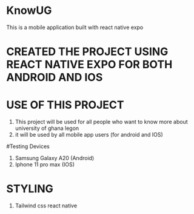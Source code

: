 # KnowUG
This is a mobile application built with react native expo

# CREATED THE PROJECT USING REACT NATIVE EXPO FOR BOTH ANDROID AND IOS

# USE OF THIS PROJECT
1. This project will be used for all people who want to know more about university of ghana legon 
2. it will be used by all mobile app users (for android and IOS)

#Testing Devices

1. Samsung Galaxy A20 (Android)
2. Iphone 11 pro max  (IOS)

# STYLING 
 1. Tailwind css react native
